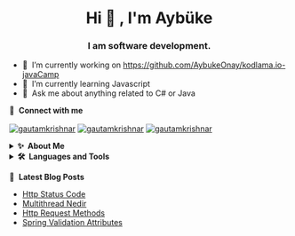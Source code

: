<h1 align="center">Hi 👋 , I'm Aybüke</h1>
<h3 align="center">I am software development.</h3>

- 🔭 &nbsp;I’m currently working on https://github.com/AybukeOnay/kodlama.io-javaCamp
- 🌱 &nbsp;I’m currently learning Javascript
- 💬 &nbsp;Ask me about anything related to C# or Java


🔗 &nbsp;**Connect with me**
<p align="left">
<a href="https://www.linkedin.com/in/ayb%C3%BCke-onay-78a668197/" target="blank"><img align="center" src="https://raw.githubusercontent.com/gautamkrishnar/github-profile-readme-generator/master/src/images/icons/Social/linked-in-alt.svg" alt="gautamkrishnar" height="30" width="40" /></a>
<a href="https://twitter.com/aybukeonay" target="blank"><img align="center" src="https://raw.githubusercontent.com/rahuldkjain/github-profile-readme-generator/master/src/images/icons/Social/twitter.svg" alt="gautamkrishnar" height="30" width="40" /></a>
<a href="https://www.instagram.com/" target="blank"><img align="center" src="https://raw.githubusercontent.com/rahuldkjain/github-profile-readme-generator/master/src/images/icons/Social/instagram.svg" alt="gautamkrishnar" height="30" width="40" /></a>
  
<details>
  <summary><b>✨&nbsp;&nbsp;About&nbsp;Me</b></summary>
  <br/>

- I am a Software Devolopment
- I work at Etiya 
-
</details> 

<details>
  <summary><b>🛠️&nbsp;&nbsp;Languages&nbsp;and&nbsp;Tools</b></summary>
  <br/>
  <p align="left"><a href="https://www.java.com" target="_blank"> <img src="https://raw.githubusercontent.com/devicons/devicon/master/icons/java/java-original.svg" alt="bootstrap" width="40" height="40"/> </a> <a href="https://www.w3schools.com/css/" target="_blank"> <img src="https://raw.githubusercontent.com/devicons/devicon/master/icons/csharp/csharp-original.svg" alt="css3" width="40" height="40"/></a> <a href="https://spring.io/" target="_blank" rel="noreferrer"> <img src="https://www.vectorlogo.zone/logos/springio/springio-icon.svg" alt="spring" width="40" height="40"/> </a> 
<a href="https://git-scm.com/" target="_blank"> <img src="https://www.vectorlogo.zone/logos/git-scm/git-scm-icon.svg" alt="git" width="40" height="40"/> </a><a href="https://www.w3schools.com/css/" target="_blank" rel="noreferrer"> <img src="https://raw.githubusercontent.com/devicons/devicon/master/icons/css3/css3-original-wordmark.svg" alt="css3" width="40" height="40"/> </a><a href="https://www.w3.org/html/" target="_blank"> <img src="https://raw.githubusercontent.com/devicons/devicon/master/icons/html5/html5-original-wordmark.svg" alt="html5" width="40" height="40"/> </a><a href="https://developer.mozilla.org/en-US/docs/Web/JavaScript" target="_blank"> <img src="https://raw.githubusercontent.com/devicons/devicon/master/icons/javascript/javascript-original.svg" alt="javascript" width="40" height="40"/> </a><a href="https://www.microsoft.com/en-us/sql-server" target="_blank"> <img src="https://www.svgrepo.com/show/303229/microsoft-sql-server-logo.svg" alt="mssql" width="40" height="40"/> </a><a href="https://www.postgresql.org" target="_blank"> <img src="https://raw.githubusercontent.com/devicons/devicon/master/icons/postgresql/postgresql-original-wordmark.svg" alt="postgresql" width="40" height="40"/> </a> <a href="https://postman.com" target="_blank"> <img src="https://www.vectorlogo.zone/logos/getpostman/getpostman-icon.svg" alt="postman" width="40" height="40"/> </a> </p>
  </details>


📕 &nbsp;**Latest Blog Posts**
<!-- BLOG-POST-LIST:START -->
- [Http Status Code](https://medium.com/@aybuke.onay7/http-status-codes-4f7c7801c8b2)
- [Multithread Nedir](https://medium.com/@aybuke.onay7/multithread-nedir-fdbd22a60028)
- [Http Request Methods](https://medium.com/@aybuke.onay7/http-request-methods-572be35b97ed)
- [Spring Validation Attributes](https://medium.com/@aybuke.onay7/spring-validation-attributes-cca439107e8e)
<!-- BLOG-POST-LIST:END -->
